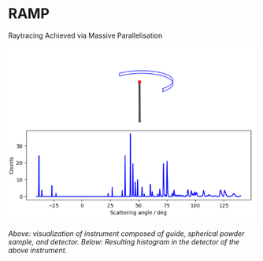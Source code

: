 # RAMP
Raytracing Achieved via Massive Parallelisation

![example](/data/visualized.png)

*Above: visualization of instrument composed of guide, spherical powder sample, and detector. Below: Resulting histogram in the detector of the above instrument.*
